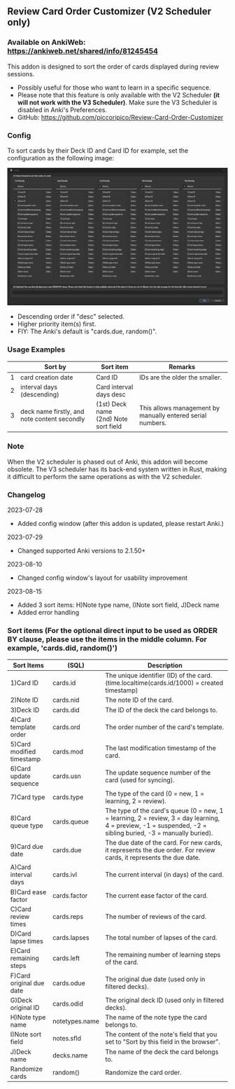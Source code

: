 ## Review Card Order Customizer (V2 Scheduler only)
### Available on AnkiWeb: https://ankiweb.net/shared/info/81245454

This addon is designed to sort the order of cards displayed during review sessions.

- Possibly useful for those who want to learn in a specific sequence.
- Please note that this feature is only available with the V2 Scheduler <b>(it will not work with the V3 Scheduler)</b>. Make sure the V3 Scheduler is disabled in Anki's Preferences.
- GitHub: https://github.com/piccoripico/Review-Card-Order-Customizer

### Config

To sort cards by their Deck ID and Card ID for example, set the configuration as the following image:

<img src="https://github.com/piccoripico/Review-Card-Order-Customizer/raw/main/ConfigWindow.JPG">

- Descending order if "desc" selected.
- Higher priority item(s) first.
- FIY: The Anki's default is "cards.due, random()".

### Usage Examples

<table>
<thead>
  <tr>
    <th></th>
    <th>Sort by</th>
    <th>Sort item</th>
    <th>Remarks</th>
  </tr>
</thead>
<tbody>
  <tr>
    <td>1</td>
    <td>card creation date</td>
    <td>Card ID</td>
    <td>IDs are the older the smaller.</td>
  </tr>
  <tr>
    <td>2</td>
    <td>interval days (descending)</td>
    <td>Card interval days desc</td>
    <td></td>
  </tr>
  <tr>
    <td>3</td>
    <td>deck name firstly, and note content secondly</td>
    <td>(1st) Deck name<br>(2nd) Note sort field</td>
    <td>This allows management by manually entered serial numbers.</td>
  </tr>
</tbody>
</table>

### Note

When the V2 scheduler is phased out of Anki, this addon will become obsolete. The V3 scheduler has its back-end system written in Rust, making it difficult to perform the same operations as with the V2 scheduler.

### Changelog

2023-07-28
- Added config window (after this addon is updated, please restart Anki.)

2023-07-29
- Changed supported Anki versions to 2.1.50+

2023-08-10
- Changed config window's layout for usability improvement

2023-08-15
- Added 3 sort items: H)Note type name, I)Note sort field, J)Deck name
- Added error handling

### Sort items (For the optional direct input to be used as ORDER BY clause, please use the items in the middle column. For example, 'cards.did, random()')

<table>
<thead>
  <tr>
    <th>Sort Items</th>
    <th>(SQL)</th>
    <th>Description</th>
  </tr>
</thead>
<tbody>
  <tr>
    <td>1)Card ID</td>
    <td>cards.id</td>
    <td>The unique identifier (ID) of the card. (time.localtime(cards.id/1000) =   created timestamp)</td>
  </tr>
  <tr>
    <td>2)Note ID</td>
    <td>cards.nid</td>
    <td>The note ID of the card.</td>
  </tr>
  <tr>
    <td>3)Deck ID</td>
    <td>cards.did</td>
    <td>The ID of the deck the card belongs to.</td>
  </tr>
  <tr>
    <td>4)Card template order</td>
    <td>cards.ord</td>
    <td>The order number of the card's template.</td>
  </tr>
  <tr>
    <td>5)Card modified timestamp</td>
    <td>cards.mod</td>
    <td>The last modification timestamp of the card.</td>
  </tr>
  <tr>
    <td>6)Card update sequence</td>
    <td>cards.usn</td>
    <td>The update sequence number of the card (used for syncing).</td>
  </tr>
  <tr>
    <td>7)Card type</td>
    <td>cards.type</td>
    <td>The type of the card (0 = new, 1 = learning, 2 = review).</td>
  </tr>
  <tr>
    <td>8)Card queue type</td>
    <td>cards.queue</td>
    <td>The type of the card's queue (0 = new, 1 = learning, 2 = review, 3 = day learning, 4 = preview, -1 = suspended, -2 = sibling buried, -3 = manually buried).</td>
  </tr>
  <tr>
    <td>9)Card due date</td>
    <td>cards.due</td>
    <td>The due date of the card. For new cards, it represents the due order. For review cards, it represents the due date.</td>
  </tr>
  <tr>
    <td>A)Card interval days</td>
    <td>cards.ivl</td>
    <td>The current interval (in days) of the card.</td>
  </tr>
  <tr>
    <td>B)Card ease factor</td>
    <td>cards.factor</td>
    <td>The current ease factor of the card.</td>
  </tr>
  <tr>
    <td>C)Card review times</td>
    <td>cards.reps</td>
    <td>The number of reviews of the card.</td>
  </tr>
  <tr>
    <td>D)Card lapse times</td>
    <td>cards.lapses</td>
    <td>The total number of lapses of the card.</td>
  </tr>
  <tr>
    <td>E)Card remaining steps</td>
    <td>cards.left</td>
    <td>The remaining number of learning steps of the card.</td>
  </tr>
  <tr>
    <td>F)Card original due date</td>
    <td>cards.odue</td>
    <td>The original due date (used only in filtered decks).</td>
  </tr>
  <tr>
    <td>G)Deck original ID</td>
    <td>cards.odid</td>
    <td>The original deck ID (used only in filtered decks).</td>
  </tr>
  <tr>
    <td>H)Note type name</td>
    <td>notetypes.name</td>
    <td>The name of the note type the card belongs to.</td>
  </tr>
  <tr>
    <td>I)Note sort field</td>
    <td>notes.sfld</td>
    <td>The content of the note's field that you set to "Sort by this field in the browser".</td>
  </tr>
  <tr>
    <td>J)Deck name</td>
    <td>decks.name</td>
    <td>The name of the deck the card belongs to.</td>
  </tr>
  <tr>
    <td>Randomize cards</td>
    <td>random()</td>
    <td>Randomize the card order.</td>
  </tr>
</tbody>
</table>
